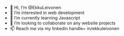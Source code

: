 - 👋 Hi, I’m @EkkuLeivonen
- 👀 I’m interested in web development
- 🌱 I’m currently learning Javascript
- 💞️ I’m looking to collaborate on any website projects
- 📫 Reach me via my linkedin handle= in/ekkuleivonen

<!---
EkkuLeivonen/EkkuLeivonen is a ✨ special ✨ repository because its `README.md` (this file) appears on your GitHub profile.
You can click the Preview link to take a look at your changes.
--->
